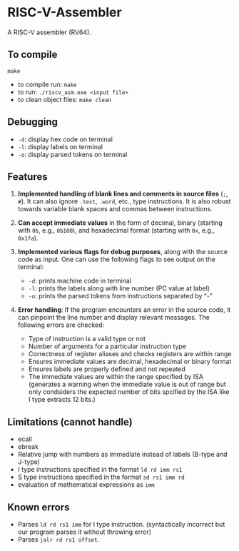 # RISC-V-Assembler
A RISC-V assembler (RV64).

## To compile
`make`
- to compile run: `make`
- to run: `./riscv_asm.exe <input file>`
- to clean object files: `make clean`

## Debugging
- `-d`: display hex code on terminal
- `-l`: display labels on terminal
- `-o`: display parsed tokens on terminal

##  Features
1. **Implemented handling of blank lines and comments in source files** (`;`, `#`). It can also ignore `.text`, `.word`, etc., type instructions. It is also robust towards variable blank spaces and commas between instructions.

2. **Can accept immediate values** in the form of decimal, binary (starting with `0b`, e.g., `0b100`), and hexadecimal format (starting with `0x`, e.g., `0x1fa`).

3. **Implemented various flags for debug purposes**, along with the source code as input. One can use the following flags to see output on the terminal:

    - `-d`: prints machine code in terminal
    - `-l`: prints the labels along with line number (PC value at label)
    - `-o`: prints the parsed tokens from instructions separated by “-”

4. **Error handling**: If the program encounters an error in the source code, it can pinpoint the line number and display relevant messages. The following errors are checked:

    - Type of instruction is a valid type or not
    - Number of arguments for a particular instruction type
    - Correctness of register aliases and checks  registers are within range
    - Ensures immediate values are decimal, hexadecimal or binary format
    - Ensures labels are properly defined and not repeated
    - The immediate values are within the range specified by ISA
        (generates a warning when the immediate value is out of range but only condsiders the expected number of bits spcified by the ISA like I type extracts 12 bits.)

## Limitations (cannot handle)
- ecall
- ebreak
- Relative jump with numbers as immediate instead of labels (B-type and J-type)
- I type instructions specified in the format `ld rd imm rs1`
- S type instructions specified in the format `sd rs1 imm rd`
- evaluation of mathematical expressions as `imm`

## Known errors 
- Parses `ld rd rs1 imm` for I type instruction. (syntactically incorrect but our program parses it without throwing error)
- Parses `jalr rd rs1 offset`.



